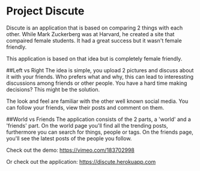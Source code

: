 # Project Discute

Discute is an application that is based on comparing 2 things with each other. While Mark Zuckerberg was at Harvard, he created a site that compaired female students. It had a great success but it wasn't female friendly.

This application is based on that idea but is completely female friendly.

##Left vs Right
The idea is simple, you upload 2 pictures and discuss about it with your friends. Who prefers what and why, this can lead to interessting discussions among friends or other people. You have a hard time making decisions? This might be the solution.

The look and feel are familiar with the other well known social media. You can follow your friends, view their posts and comment on them.

##World vs Friends
The application consists of the 2 parts, a 'world' and a 'friends' part. On the world page you'll find all the trending posts, furthermore you can search for things, people or tags. On the friends page, you'll see the latest posts of the people you follow.

Check out the demo: https://vimeo.com/183702998

Or check out the application: https://discute.herokuapp.com

